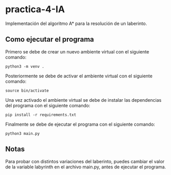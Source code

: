 # practica-4-IA

Implementación del algoritmo A\* para la resolución de un laberinto.

## Como ejecutar el programa

Primero se debe de crear un nuevo ambiente virtual con el siguiente comando:

```
python3 -m venv .
```

Posteriormente se debe de activar el ambiente virtual con el siguiente comando:

```
source bin/activate
```

Una vez activado el ambiente virtual se debe de instalar las dependencias del programa con el siguiente comando:

```
pip install -r requirements.txt
```

Finalmente se debe de ejecutar el programa con el siguiente comando:

```
python3 main.py
```

## Notas

Para probar con distintos variaciones del laberinto, puedes cambiar el valor de la variable
labyrinth en el archivo main.py, antes de ejecutar el programa.

